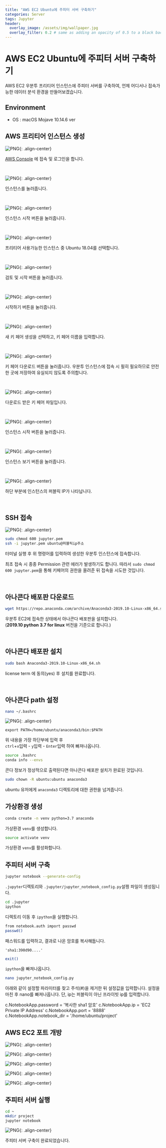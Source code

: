 ```yaml
---
title: "AWS EC2 Ubuntu에 주피터 서버 구축하기"
categories: Server
tags: Jupyter
header:
  overlay_image: /assets/img/wallpaper.jpg
  overlay_filter: 0.2 # same as adding an opacity of 0.5 to a black background
---
```


# AWS EC2 Ubuntu에 주피터 서버 구축하기

AWS EC2 우분투 프리티어 인스턴스에 주피터 서버를 구축하여, 언제 어디서나 접속가능한 데이터 분석 환경을 만들어보겠습니다.


## Environment

- OS : macOS Mojave 10.14.6 ver


## AWS 프리티어 인스턴스 생성

![PNG](/assets/img/post_img/2019-12-20-cloud_jupyter/img_01.png){: .align-center}

[AWS Console](https://console.aws.amazon.com) 에 접속 및 로그인을 합니다.

<br>

![PNG](/assets/img/post_img/2019-12-20-cloud_jupyter/img_02.png){: .align-center}

인스턴스를 눌러줍니다.

<br>

![PNG](/assets/img/post_img/2019-12-20-cloud_jupyter/img_03.png){: .align-center}

인스턴스 시작 버튼을 눌러줍니다.

<br>

![PNG](/assets/img/post_img/2019-12-20-cloud_jupyter/img_04.png){: .align-center}

프리티어 사용가능한 인스턴스 중 Ubuntu 18.04를 선택합니다.

<br>

![PNG](/assets/img/post_img/2019-12-20-cloud_jupyter/img_05.png){: .align-center}

검토 및 시작 버튼을 눌러줍니다.

<br>

![PNG](/assets/img/post_img/2019-12-20-cloud_jupyter/img_06.png){: .align-center}

시작하기 버튼을 눌러줍니다.

<br>

![PNG](/assets/img/post_img/2019-12-20-cloud_jupyter/img_07.png){: .align-center}

새 키 페어 생성을 선택하고, 키 페어 이름을 입력합니다.


<br>

![PNG](/assets/img/post_img/2019-12-20-cloud_jupyter/img_08.png){: .align-center}

키 페어 다운로드 버튼을 눌러줍니다. 우분투 인스턴스에 접속 시 필히 필요하므로 안전한 곳에 저장하여 유실되지 않도록 주의합니다.

<br>

![PNG](/assets/img/post_img/2019-12-20-cloud_jupyter/img_09.png){: .align-center}

다운로드 받은 키 페어 파일입니다.

<br>

![PNG](/assets/img/post_img/2019-12-20-cloud_jupyter/img_10.png){: .align-center}

인스턴스 시작 버튼을 눌러줍니다.

<br>

![PNG](/assets/img/post_img/2019-12-20-cloud_jupyter/img_11.png){: .align-center}

인스턴스 보기 버튼을 눌러줍니다.

<br>

![PNG](/assets/img/post_img/2019-12-20-cloud_jupyter/img_12.png){: .align-center}

하단 부분에 인스턴스의 퍼블릭 IP가 나타납니다.

<br>

## SSH 접속

![PNG](/assets/img/post_img/2019-12-20-cloud_jupyter/img_13.png){: .align-center}

```bash
sudo chmod 600 jupyter.pem
ssh -i jupyter.pem ubuntu@퍼블릭ip주소
```

터미널 실행 후 위 명령어를 입력하여 생성한 우분투 인스턴스에 접속합니다.  

최초 접속 시 종종 Permission 관련 에러가 발생하기도 합니다. 따라서 `sudo chmod 600 jupyter.pem`을 통해 키페어의 권한을 올려준 뒤 접속을 시도한 것입니다.

<br>


## 아나콘다 배포판 다운로드

```bash
wget https://repo.anaconda.com/archive/Anaconda3-2019.10-Linux-x86_64.sh
```

우분투 EC2에 접속한 상태에서 아나콘다 배포판을 설치합니다.  
(**2019.10 python 3.7 for linux** 버전을 기준으로 합니다.)

<br>

## 아나콘다 배포판 설치

```bash
sudo bash Anaconda3-2019.10-Linux-x86_64.sh
```

license term 에 동의(yes) 후 설치를 완료합니다.

<br>

## 아나콘다 path 설정

```bash
nano ~/.bashrc
```

![PNG](/assets/img/post_img/2019-12-20-cloud_jupyter/img_14.png){: .align-center}

```
export PATH=/home/ubuntu/anaconda3/bin:$PATH
```
위 내용을 가장 하단부에 입력 후  
`ctrl`+`x`입력 - `y`입력 - `Enter`입력 하여 빠져나옵니다.

```bash
source .bashrc
conda info --envs
```
콘다 정보가 정상적으로 출력된다면 아나콘다 배포판 설치가 완료된 것입니다.

```bash
sudo chown -R ubuntu:ubuntu anaconda3
```
ubuntu 유저에게 `anaconda3` 디렉토리에 대한 권한을 넘겨줍니다.

## 가상환경 생성

```bash
conda create -n venv python=3.7 anaconda
```
가상환경 `venv`를 생성합니다.

```bash
source activate venv
```
가상환경 `venv`를 활성화합니다.

## 주피터 서버 구축

```bash
jupyter notebook --generate-config
```

`.jupyter`디렉토리와 `.jupyter/jupyter_notebook_config.py`설쩡 파일이 생성됩니다.


```bash
cd .jupyter
ipython
```
디렉토리 이동 후 `ipython`을 실행합니다.

```bash
from notebook.auth import passwd
passwd()
```

패스워드를 입력하고, 결과로 나온 암호를 복사해둡니다.

```
'sha1:390d90....'
```

```bash
exit()
```

`ipython`을 빠져나옵니다.


```bash
nano jupyter_notebook_config.py
```
아래와 같이 설정할 파라미터를 찾고 주석(#)을 제거한 뒤 설정값을 입력합니다. 설정을 마친 후 nano를 빠져나옵니다. 단, ip는 퍼블릭이 아닌 프라이빗 ip를 입력합니다.

c.NotebookApp.password = '복사한 sha1 암호'
c.NotebookApp.ip = 'EC2 Private IP Address'
c.NotebookApp.port = '8888'
c.NotebookApp.notebook_dir = '/home/ubuntu/project'


## AWS EC2 포트 개방

![PNG](/assets/img/post_img/2019-12-20-cloud_jupyter/img_15.png){: .align-center}

![PNG](/assets/img/post_img/2019-12-20-cloud_jupyter/img_16.png){: .align-center}

![PNG](/assets/img/post_img/2019-12-20-cloud_jupyter/img_17.png){: .align-center}

![PNG](/assets/img/post_img/2019-12-20-cloud_jupyter/img_18.png){: .align-center}

![PNG](/assets/img/post_img/2019-12-20-cloud_jupyter/img_19.png){: .align-center}



## 주피터 서버 실행

```bash
cd ~
mkdir project
jupyter notebook
```

![PNG](/assets/img/post_img/2019-12-20-cloud_jupyter/img_20.png){: .align-center}

주피터 서버 구축이 완료되었습니다.
